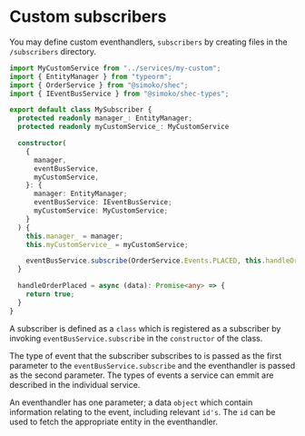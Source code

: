 # Custom subscribers

You may define custom eventhandlers, `subscribers` by creating files in the `/subscribers` directory.

```ts
import MyCustomService from "../services/my-custom";
import { EntityManager } from "typeorm";
import { OrderService } from "@simoko/shec";
import { IEventBusService } from "@simoko/shec-types";

export default class MySubscriber {
  protected readonly manager_: EntityManager;
  protected readonly myCustomService_: MyCustomService

  constructor(
    {
      manager,
      eventBusService,
      myCustomService,
    }: {
      manager: EntityManager;
      eventBusService: IEventBusService;
      myCustomService: MyCustomService;
    }
  ) {
    this.manager_ = manager;
    this.myCustomService_ = myCustomService;

    eventBusService.subscribe(OrderService.Events.PLACED, this.handleOrderPlaced);
  }

  handleOrderPlaced = async (data): Promise<any> => {
    return true;
  }
}

```

A subscriber is defined as a `class` which is registered as a subscriber by invoking `eventBusService.subscribe` in the `constructor` of the class.

The type of event that the subscriber subscribes to is passed as the first parameter to the `eventBusService.subscribe` and the eventhandler is passed as the second parameter. The types of events a service can emmit are described in the individual service.

An eventhandler has one parameter; a data `object` which contain information relating to the event, including relevant `id's`. The `id` can be used to fetch the appropriate entity in the eventhandler.
